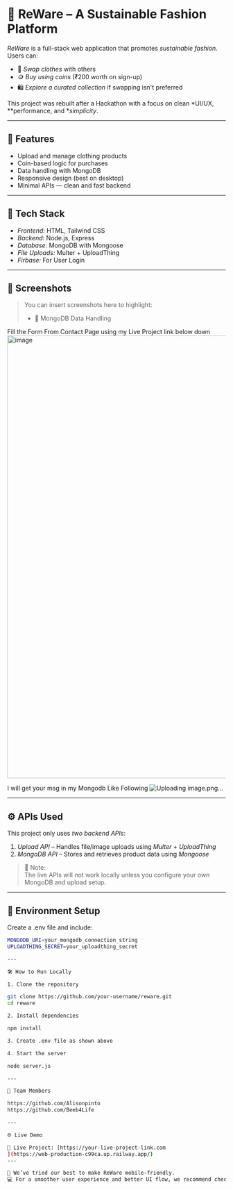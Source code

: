 # 👕 ReWare – A Sustainable Fashion Platform

*ReWare* is a full-stack web application that promotes *sustainable fashion*.  
Users can:
- 🔁 *Swap clothes* with others
- 🪙 *Buy using coins* (₹200 worth on sign-up)
- 🛍 *Explore a curated collection* if swapping isn't preferred

This project was rebuilt after a Hackathon with a focus on clean *UI/UX, **performance, and **simplicity*.

---

## 🚀 Features

- Upload and manage clothing products
- Coin-based logic for purchases
- Data handling with MongoDB
- Responsive design (best on desktop)
- Minimal APIs — clean and fast backend

---

## 🧪 Tech Stack

- *Frontend:* HTML, Tailwind CSS  
- *Backend:* Node.js, Express  
- *Database:* MongoDB with Mongoose  
- *File Uploads:* Multer + UploadThing
- *Firbase:* For User Login

---

## 📸 Screenshots

> You can insert screenshots here to highlight:
> - 🧾 MongoDB Data Handling

Fill the Form From Contact Page using my Live Project link below down
<img width="1920" height="1020" alt="image" src="https://github.com/user-attachments/assets/762f7a38-2b36-4f3d-9ac7-7ac52268bec6" />

I will get your msg in my Mongodb Like Following 
![Uploading image.png…]()


---

## ⚙ APIs Used

This project only uses *two backend APIs*:
1. *Upload API* – Handles file/image uploads using *Multer + UploadThing*
2. *MongoDB API* – Stores and retrieves product data using *Mongoose*

> 🔐 Note:  
> The live APIs will not work locally unless you configure your own MongoDB and upload setup.

---

## 📂 Environment Setup

Create a .env file and include:

```bash
MONGODB_URI=your_mongodb_connection_string
UPLOADTHING_SECRET=your_uploadthing_secret

---

🛠 How to Run Locally

1. Clone the repository

git clone https://github.com/your-username/reware.git
cd reware

2. Install dependencies

npm install

3. Create .env file as shown above

4. Start the server

node server.js

---

👥 Team Members

https://github.com/Alisonpinto
https://github.com/Beeb4Life

---

🌐 Live Demo 

🔗 Live Project: [https://your-live-project-link.com
](https://web-production-c99ca.up.railway.app/)
---

📱 We’ve tried our best to make ReWare mobile-friendly.
💻 For a smoother user experience and better UI flow, we recommend checking it out on a laptop or desktop.
